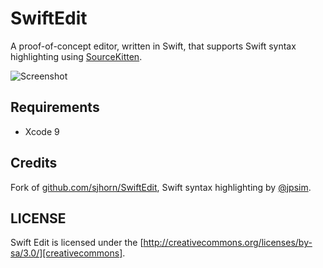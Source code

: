 # SwiftEdit

A proof-of-concept editor, written in Swift, that supports Swift syntax
highlighting using [SourceKitten][sourcekitten].

![Screenshot](screenshot.jpg)

## Requirements

* Xcode 9

## Credits

Fork of [github.com/sjhorn/SwiftEdit][original], Swift syntax highlighting by
[@jpsim](/jpsim).

## LICENSE

Swift Edit is licensed under the
[http://creativecommons.org/licenses/by-sa/3.0/][creativecommons].

[original]: https://github.com/sjhorn/SwiftEdit
[sourcekitten]: https://github.com/jpsim/SourceKitten
[creativecommons]: http://creativecommons.org/licenses/by-sa/3.0/
